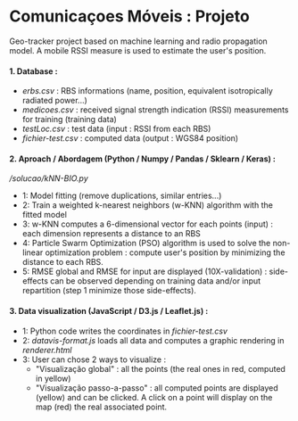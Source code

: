 # Comunicaçoes Móveis : Projeto

Geo-tracker project based on machine learning and radio propagation model. A mobile RSSI measure is used to estimate the user's position.
#### 1. Database :
   - *erbs.csv* : RBS informations (name, position, equivalent isotropically radiated power...)
   - *medicoes.csv* : received signal strength indication (RSSI) measurements for training (training data)
   - *testLoc.csv* : test data (input : RSSI from each RBS)
   - *fichier-test.csv* : computed data (output : WGS84 position)
#### 2. Aproach / Abordagem (Python / Numpy / Pandas / Sklearn / Keras) :
   */solucao/kNN-BIO.py*
   - 1: Model fitting (remove duplications, similar entries...)
   - 2: Train a weighted k-nearest neighbors (w-KNN) algorithm with the fitted model
   - 3: w-KNN computes a 6-dimensional vector for each points (input) : each dimension represents a distance to an RBS
   - 4: Particle Swarm Optimization (PSO) algorithm is used to solve the non-linear optimization problem : compute user's position by minimizing the distance to each RBS.
   - 5: RMSE global and RMSE for input are displayed (10X-validation) : side-effects can be observed depending on training data and/or input repartition (step 1 minimize those side-effects). 
#### 3. Data visualization (JavaScript / D3.js / Leaflet.js) :
   - 1: Python code writes the coordinates in *fichier-test.csv*
   - 2: *datavis-format.js* loads all data and computes a graphic rendering in *renderer.html*
   - 3: User can chose 2 ways to visualize : 
      - "Visualização global" : all the points (the real ones in red, computed in yellow)
      - "Visualização passo-a-passo" : all computed points are displayed (yellow) and can be clicked. A click on a point will display on the map (red) the real associated point.
 

